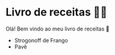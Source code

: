 # Livro de receitas :woman_cook:

Olá! Bem vindo ao meu livro de receitas :wave: 

- Strogonoff de Frango
- Pavê
